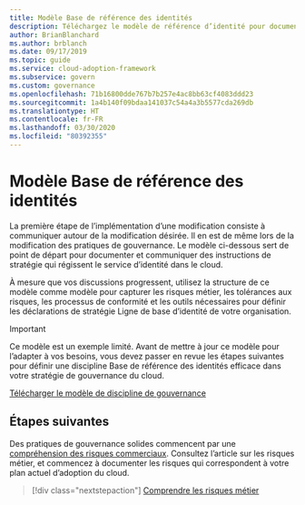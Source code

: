 ```yaml
---
title: Modèle Base de référence des identités
description: Téléchargez le modèle de référence d’identité pour documenter et communiquer les instructions de stratégie qui régissent les services d’identité dans le cloud.
author: BrianBlanchard
ms.author: brblanch
ms.date: 09/17/2019
ms.topic: guide
ms.service: cloud-adoption-framework
ms.subservice: govern
ms.custom: governance
ms.openlocfilehash: 71b16800dde767b7b257e4ac8bb63cf4083ddd23
ms.sourcegitcommit: 1a4b140f09bdaa141037c54a4a3b5577cda269db
ms.translationtype: HT
ms.contentlocale: fr-FR
ms.lasthandoff: 03/30/2020
ms.locfileid: "80392355"
---
```

# <a name="identity-baseline-template"></a>Modèle Base de référence des identités

La première étape de l’implémentation d’une modification consiste à communiquer autour de la modification désirée. Il en est de même lors de la modification des pratiques de gouvernance. Le modèle ci-dessous sert de point de départ pour documenter et communiquer des instructions de stratégie qui régissent le service d’identité dans le cloud.

À mesure que vos discussions progressent, utilisez la structure de ce modèle comme modèle pour capturer les risques métier, les tolérances aux risques, les processus de conformité et les outils nécessaires pour définir les déclarations de stratégie Ligne de base d’identité de votre organisation.

> [!IMPORTANT]
> Ce modèle est un exemple limité. Avant de mettre à jour ce modèle pour l’adapter à vos besoins, vous devez passer en revue les étapes suivantes pour définir une discipline Base de référence des identités efficace dans votre stratégie de gouvernance du cloud.

[Télécharger le modèle de discipline de gouvernance](https://archcenter.blob.core.windows.net/cdn/fusion/governance/Identity%20Baseline%20Discipline%20Template.docx)

## <a name="next-steps"></a>Étapes suivantes

Des pratiques de gouvernance solides commencent par une [compréhension des risques commerciaux](./business-risks.md). Consultez l’article sur les risques métier, et commencez à documenter les risques qui correspondent à votre plan actuel d’adoption du cloud.

> [!div class="nextstepaction"]
> [Comprendre les risques métier](./business-risks.md)

